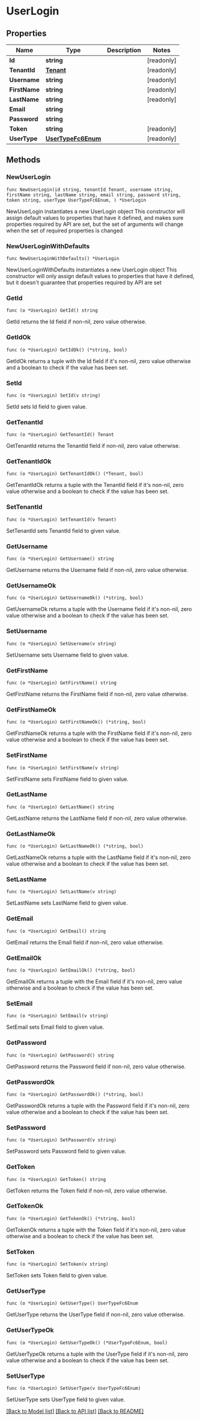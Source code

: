 # UserLogin

## Properties

Name | Type | Description | Notes
------------ | ------------- | ------------- | -------------
**Id** | **string** |  | [readonly] 
**TenantId** | [**Tenant**](Tenant.md) |  | [readonly] 
**Username** | **string** |  | [readonly] 
**FirstName** | **string** |  | [readonly] 
**LastName** | **string** |  | [readonly] 
**Email** | **string** |  | 
**Password** | **string** |  | 
**Token** | **string** |  | [readonly] 
**UserType** | [**UserTypeFc6Enum**](UserTypeFc6Enum.md) |  | [readonly] 

## Methods

### NewUserLogin

`func NewUserLogin(id string, tenantId Tenant, username string, firstName string, lastName string, email string, password string, token string, userType UserTypeFc6Enum, ) *UserLogin`

NewUserLogin instantiates a new UserLogin object
This constructor will assign default values to properties that have it defined,
and makes sure properties required by API are set, but the set of arguments
will change when the set of required properties is changed

### NewUserLoginWithDefaults

`func NewUserLoginWithDefaults() *UserLogin`

NewUserLoginWithDefaults instantiates a new UserLogin object
This constructor will only assign default values to properties that have it defined,
but it doesn't guarantee that properties required by API are set

### GetId

`func (o *UserLogin) GetId() string`

GetId returns the Id field if non-nil, zero value otherwise.

### GetIdOk

`func (o *UserLogin) GetIdOk() (*string, bool)`

GetIdOk returns a tuple with the Id field if it's non-nil, zero value otherwise
and a boolean to check if the value has been set.

### SetId

`func (o *UserLogin) SetId(v string)`

SetId sets Id field to given value.


### GetTenantId

`func (o *UserLogin) GetTenantId() Tenant`

GetTenantId returns the TenantId field if non-nil, zero value otherwise.

### GetTenantIdOk

`func (o *UserLogin) GetTenantIdOk() (*Tenant, bool)`

GetTenantIdOk returns a tuple with the TenantId field if it's non-nil, zero value otherwise
and a boolean to check if the value has been set.

### SetTenantId

`func (o *UserLogin) SetTenantId(v Tenant)`

SetTenantId sets TenantId field to given value.


### GetUsername

`func (o *UserLogin) GetUsername() string`

GetUsername returns the Username field if non-nil, zero value otherwise.

### GetUsernameOk

`func (o *UserLogin) GetUsernameOk() (*string, bool)`

GetUsernameOk returns a tuple with the Username field if it's non-nil, zero value otherwise
and a boolean to check if the value has been set.

### SetUsername

`func (o *UserLogin) SetUsername(v string)`

SetUsername sets Username field to given value.


### GetFirstName

`func (o *UserLogin) GetFirstName() string`

GetFirstName returns the FirstName field if non-nil, zero value otherwise.

### GetFirstNameOk

`func (o *UserLogin) GetFirstNameOk() (*string, bool)`

GetFirstNameOk returns a tuple with the FirstName field if it's non-nil, zero value otherwise
and a boolean to check if the value has been set.

### SetFirstName

`func (o *UserLogin) SetFirstName(v string)`

SetFirstName sets FirstName field to given value.


### GetLastName

`func (o *UserLogin) GetLastName() string`

GetLastName returns the LastName field if non-nil, zero value otherwise.

### GetLastNameOk

`func (o *UserLogin) GetLastNameOk() (*string, bool)`

GetLastNameOk returns a tuple with the LastName field if it's non-nil, zero value otherwise
and a boolean to check if the value has been set.

### SetLastName

`func (o *UserLogin) SetLastName(v string)`

SetLastName sets LastName field to given value.


### GetEmail

`func (o *UserLogin) GetEmail() string`

GetEmail returns the Email field if non-nil, zero value otherwise.

### GetEmailOk

`func (o *UserLogin) GetEmailOk() (*string, bool)`

GetEmailOk returns a tuple with the Email field if it's non-nil, zero value otherwise
and a boolean to check if the value has been set.

### SetEmail

`func (o *UserLogin) SetEmail(v string)`

SetEmail sets Email field to given value.


### GetPassword

`func (o *UserLogin) GetPassword() string`

GetPassword returns the Password field if non-nil, zero value otherwise.

### GetPasswordOk

`func (o *UserLogin) GetPasswordOk() (*string, bool)`

GetPasswordOk returns a tuple with the Password field if it's non-nil, zero value otherwise
and a boolean to check if the value has been set.

### SetPassword

`func (o *UserLogin) SetPassword(v string)`

SetPassword sets Password field to given value.


### GetToken

`func (o *UserLogin) GetToken() string`

GetToken returns the Token field if non-nil, zero value otherwise.

### GetTokenOk

`func (o *UserLogin) GetTokenOk() (*string, bool)`

GetTokenOk returns a tuple with the Token field if it's non-nil, zero value otherwise
and a boolean to check if the value has been set.

### SetToken

`func (o *UserLogin) SetToken(v string)`

SetToken sets Token field to given value.


### GetUserType

`func (o *UserLogin) GetUserType() UserTypeFc6Enum`

GetUserType returns the UserType field if non-nil, zero value otherwise.

### GetUserTypeOk

`func (o *UserLogin) GetUserTypeOk() (*UserTypeFc6Enum, bool)`

GetUserTypeOk returns a tuple with the UserType field if it's non-nil, zero value otherwise
and a boolean to check if the value has been set.

### SetUserType

`func (o *UserLogin) SetUserType(v UserTypeFc6Enum)`

SetUserType sets UserType field to given value.



[[Back to Model list]](../README.md#documentation-for-models) [[Back to API list]](../README.md#documentation-for-api-endpoints) [[Back to README]](../README.md)


